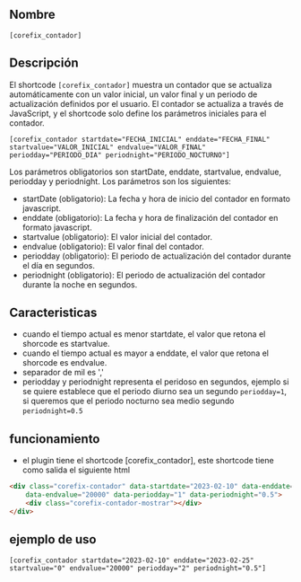 ## Nombre
`[corefix_contador]`

## Descripción
El shortcode `[corefix_contador]` muestra un contador que se actualiza automáticamente con un valor inicial, un valor final y un periodo de actualización definidos por el usuario. El contador se actualiza a través de JavaScript, y el shortcode solo define los parámetros iniciales para el contador.

~~~
[corefix_contador startdate="FECHA_INICIAL" enddate="FECHA_FINAL" startvalue="VALOR_INICIAL" endvalue="VALOR_FINAL" periodday="PERIODO_DIA" periodnight="PERIODO_NOCTURNO"]
~~~

Los parámetros obligatorios son startDate, enddate, startvalue, endvalue, periodday y periodnight. Los parámetros son los siguientes:

- startDate (obligatorio): La fecha y hora de inicio del contador en formato javascript.
- enddate (obligatorio): La fecha y hora de finalización del contador en formato javascript.
- startvalue (obligatorio): El valor inicial del contador.
- endvalue (obligatorio): El valor final del contador.
- periodday (obligatorio): El periodo de actualización del contador durante el día en segundos.
- periodnight (obligatorio): El periodo de actualización del contador durante la noche en segundos.

## Caracteristicas 

- cuando el tiempo actual es menor startdate, el valor que retona el shorcode es startvalue.
- cuando el tiempo actual es mayor a enddate, el valor que retona el shorcode es endvalue.
- separador de mil es ','
- periodday y periodnight representa el peridoso en segundos, ejemplo si se quiere establece que el periodo diurno sea un segundo `periodday=1`, si queremos que el periodo nocturno sea medio segundo `periodnight=0.5`

## funcionamiento
- el plugin tiene el shortcode [corefix_contador], este shortcode tiene como salida el siguiente html
~~~html
<div class="corefix-contador" data-startdate="2023-02-10" data-enddate="2023-02-25" data-startvalue="0"
    data-endvalue="20000" data-periodday="1" data-periodnight="0.5">
    <div class="corefix-contador-mostrar"></div>
</div>
~~~

## ejemplo de uso
~~~
[corefix_contador startdate="2023-02-10" enddate="2023-02-25" startvalue="0" endvalue="20000" periodday="2" periodnight="0.5"]
~~~